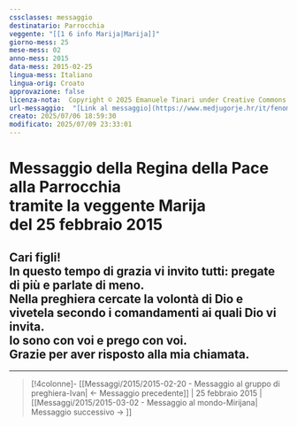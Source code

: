 ```yaml
---
cssclasses: messaggio
destinatario: Parrocchia
veggente: "[[1 6 info Marija|Marija]]"
giorno-mess: 25
mese-mess: 02
anno-mess: 2015
data-mess: 2015-02-25
lingua-mess: Italiano
lingua-orig: Croato
approvazione: false
licenza-nota:  Copyright © 2025 Emanuele Tinari under Creative Commons BY-NC-SA 4.0 https://creativecommons.org/licenses/by-nc-sa/4.0/
url-messaggio:  "[Link al messaggio](https://www.medjugorje.hr/it/fenomeno-di-medjugorje/messaggi-della-madonna/?datum=2015-2-25)"
creato: 2025/07/06 18:59:30
modificato: 2025/07/09 23:33:01
---
```


# Messaggio della Regina della Pace<br>alla Parrocchia<br>tramite la veggente Marija<br>del 25 febbraio 2015

## Cari figli!<br>In questo tempo di grazia vi invito tutti: pregate di più e parlate di meno.<br>Nella preghiera cercate la volontà di Dio e vivetela secondo i comandamenti ai quali Dio vi invita.<br>Io sono con voi e prego con voi.<br>Grazie per aver risposto alla mia chiamata.

***

> [!4colonne]- [[Messaggi/2015/2015-02-20 - Messaggio al gruppo di preghiera-Ivan| ← Messaggio precedente]] | 25 febbraio 2015 | [[Messaggi/2015/2015-03-02 - Messaggio al mondo-Mirijana| Messaggio successivo → ]]
